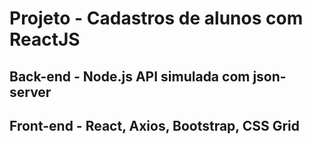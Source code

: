  # Projeto - Cadastros de alunos com ReactJS

## Back-end - Node.js API simulada com json-server

## Front-end - React, Axios, Bootstrap, CSS Grid

